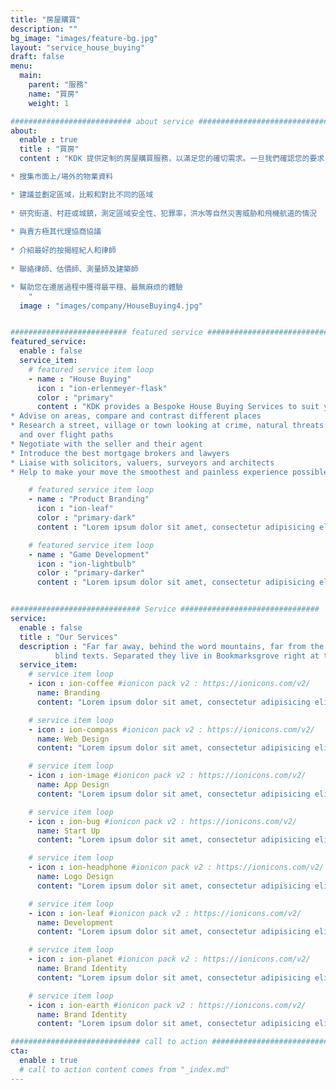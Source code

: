```yaml
---
title: "房屋購買"
description: ""
bg_image: "images/feature-bg.jpg"
layout: "service_house_buying"
draft: false
menu:
  main:
    parent: "服務"
    name: "買房"
    weight: 1

########################### about service #############################
about:
  enable : true
  title : "買房"
  content : "KDK 提供定制的房屋購買服務，以滿足您的確切需求。一旦我們確認您的要求，我們將:

* 搜集市面上/場外的物業資料  

* 建議並劃定區域，比較和對比不同的區域
 
* 研究街道、村莊或城鎮，測定區域安全性、犯罪率，洪水等自然災害威胁和飛機航道的情況
 
* 與賣方極其代理協商協議
 
* 介紹最好的按揭經紀人和律師
 
* 聯絡律師、估價師、測量師及建築師

* 幫助您在遷居過程中獲得最平穩、最無麻烦的體驗
    "
  image : "images/company/HouseBuying4.jpg"


########################## featured service ############################
featured_service:
  enable : false
  service_item:
    # featured service item loop
    - name : "House Buying"
      icon : "ion-erlenmeyer-flask"
      color : "primary"
      content : "KDK provides a Bespoke House Buying Services to suit your exact needs. Once we confirm with your requirements , we will: * Source on/off market properties
* Advise on areas, compare and contrast different places
* Research a street, village or town looking at crime, natural threats such as flooding
  and over flight paths
* Negotiate with the seller and their agent
* Introduce the best mortgage brokers and lawyers
* Liaise with solicitors, valuers, surveyors and architects
* Help to make your move the smoothest and painless experience possible"

    # featured service item loop
    - name : "Product Branding"
      icon : "ion-leaf"
      color : "primary-dark"
      content : "Lorem ipsum dolor sit amet, consectetur adipisicing elit. Saepe enim impedit repudiandae omnis est temporibus."

    # featured service item loop
    - name : "Game Development"
      icon : "ion-lightbulb"
      color : "primary-darker"
      content : "Lorem ipsum dolor sit amet, consectetur adipisicing elit. Saepe enim impedit repudiandae omnis est temporibus."


############################# Service ###############################
service:
  enable : false
  title : "Our Services"
  description : "Far far away, behind the word mountains, far from the countries Vokalia and Consonantia, <br> there live the
          blind texts. Separated they live in Bookmarksgrove right at the coast of the Semantics"
  service_item:
    # service item loop
    - icon : ion-coffee #ionicon pack v2 : https://ionicons.com/v2/
      name: Branding
      content: "Lorem ipsum dolor sit amet, consectetur adipisicing elit, sed do eiusmod tempor incididunt ut"

    # service item loop
    - icon : ion-compass #ionicon pack v2 : https://ionicons.com/v2/
      name: Web Design
      content: "Lorem ipsum dolor sit amet, consectetur adipisicing elit, sed do eiusmod tempor incididunt ut"

    # service item loop
    - icon : ion-image #ionicon pack v2 : https://ionicons.com/v2/
      name: App Design
      content: "Lorem ipsum dolor sit amet, consectetur adipisicing elit, sed do eiusmod tempor incididunt ut"

    # service item loop
    - icon : ion-bug #ionicon pack v2 : https://ionicons.com/v2/
      name: Start Up
      content: "Lorem ipsum dolor sit amet, consectetur adipisicing elit, sed do eiusmod tempor incididunt ut"

    # service item loop
    - icon : ion-headphone #ionicon pack v2 : https://ionicons.com/v2/
      name: Logo Design
      content: "Lorem ipsum dolor sit amet, consectetur adipisicing elit, sed do eiusmod tempor incididunt ut"

    # service item loop
    - icon : ion-leaf #ionicon pack v2 : https://ionicons.com/v2/
      name: Development
      content: "Lorem ipsum dolor sit amet, consectetur adipisicing elit, sed do eiusmod tempor incididunt ut"

    # service item loop
    - icon : ion-planet #ionicon pack v2 : https://ionicons.com/v2/
      name: Brand Identity
      content: "Lorem ipsum dolor sit amet, consectetur adipisicing elit, sed do eiusmod tempor incididunt ut"

    # service item loop
    - icon : ion-earth #ionicon pack v2 : https://ionicons.com/v2/
      name: Brand Identity
      content: "Lorem ipsum dolor sit amet, consectetur adipisicing elit, sed do eiusmod tempor incididunt ut"

############################# call to action #################################
cta:
  enable : true
  # call to action content comes from "_index.md"
---
```

